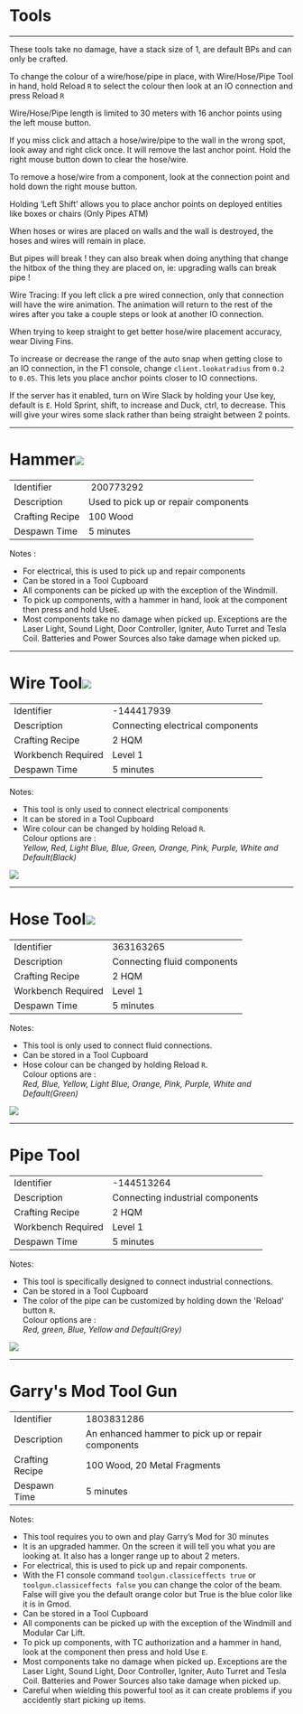 
# Tools

---

These tools take no damage, have a stack size of 1, are default BPs and
can only be crafted.

To change the colour of a wire/hose/pipe in place, with Wire/Hose/Pipe Tool in
hand, hold Reload `R` to select the colour then look at an IO connection
and press Reload `R`

Wire/Hose/Pipe length is limited to 30 meters with 16 anchor points using the left
mouse button.

If you miss click and attach a hose/wire/pipe to the wall in the wrong spot,
look away and right click once. It will remove the last anchor point.
Hold the right mouse button down to clear the hose/wire.

To remove a hose/wire from a component, look at the connection point and
hold down the right mouse button.

Holding ‘Left Shift’ allows you to place anchor points on deployed entities
like boxes or chairs (Only Pipes ATM)

When hoses or wires are placed on walls and the wall is destroyed, the
hoses and wires will remain in place.

<span id="pipe-break">
But pipes will break ! they can also break when doing anything that change
the hitbox of the thing they are placed on, ie: upgrading walls can break pipe !
</span>

Wire Tracing: If you left click a pre wired connection, only that
connection will have the wire animation. The animation will return to
the rest of the wires after you take a couple steps or look at another
IO connection.

When trying to keep straight to get better hose/wire placement accuracy,
wear Diving Fins.

To increase or decrease the range of the auto snap when getting close to
an IO connection, in the F1 console, change `client.lookatradius` from `0.2`
to `0.05`. This lets you place anchor points closer to IO connections.

If the server has it enabled, turn on Wire Slack by holding your Use
key, default is `E`. Hold Sprint, shift, to increase and Duck, ctrl, to
decrease. This will give your wires some slack rather than being
straight between 2 points.

---

# Hammer![](images/image93.png)

| | |  
|-|---|  
Identifier      |  200773292
Description     | Used to pick up or repair components
Crafting Recipe | 100 Wood
Despawn Time    | 5 minutes

Notes :

- For electrical, this is used to pick up and repair components
- Can be stored in a Tool Cupboard
- All components can be picked up with the exception of the Windmill.
- To pick up components, with a hammer in hand, look at the component
  then press and hold Use`E`.
- Most components take no damage when picked up. Exceptions are the
  Laser Light, Sound Light, Door Controller, Igniter, Auto Turret and
  Tesla Coil. Batteries and Power Sources also take damage when picked
  up.

---

# Wire Tool![](images/image72.png)

| | |  
|-|---|  
Identifier         | -144417939
Description        | Connecting electrical components
Crafting Recipe    | 2 HQM
Workbench Required | Level 1
Despawn Time       | 5 minutes

Notes:

- This tool is only used to connect electrical components
- It can be stored in a Tool Cupboard
- Wire colour can be changed by holding Reload `R`.  
	Colour options are :  
  *Yellow, Red, Light Blue, Blue, Green, Orange, Pink, Purple, White and
  Default(Black)*

![](images/image133.jpg)

---

# Hose Tool![](images/image20.png)

| | |  
|-|---|  
Identifier         | 363163265
Description        | Connecting fluid components
Crafting Recipe    | 2 HQM
Workbench Required | Level 1
Despawn Time       | 5 minutes

Notes:

- This tool is only used to connect fluid connections.
- Can be stored in a Tool Cupboard
- Hose colour can be changed by holding Reload `R`.  
	Colour options are :  
  *Red, Blue, Yellow, Light Blue, Orange, Pink, Purple, White and
  Default(Green)*

![](images/image81.jpg)

---

# Pipe Tool

| | |  
|-|---|  
Identifier         | -144513264
Description        | Connecting industrial components
Crafting Recipe    | 2 HQM
Workbench Required | Level 1
Despawn Time       | 5 minutes

Notes: 
- This tool is specifically designed to connect industrial connections.
- Can be stored in a Tool Cupboard
- The color of the pipe can be customized by holding down the 'Reload' button `R`.  
    Colour options are :  
  *Red, green, Blue, Yellow and Default(Grey)*

![](images/pipes_color.jpg)

---

# Garry's Mod Tool Gun

| | |  
|-|---|  
Identifier         | 1803831286
Description        | An enhanced hammer to pick up or repair components
Crafting Recipe    | 100 Wood, 20 Metal Fragments
Despawn Time       | 5 minutes

Notes: 
- This tool requires you to own and play Garry’s Mod for 30 minutes
- It is an upgraded hammer. On the screen it will tell you what you are looking at. It also has a longer range up to about 2 meters.
- For electrical, this is used to pick up and repair components.
- With the F1 console command `toolgun.classiceffects true` or `toolgun.classiceffects false` you can change the color of the beam. False will give you the default orange color but True is the blue color like it is in Gmod.
- Can be stored in a Tool Cupboard
- All components can be picked up with the exception of the Windmill and Modular Car Lift.
- To pick up components, with TC authorization and a hammer in hand, look at the component then press and hold Use `E`.
- Most components take no damage when picked up. Exceptions are the Laser Light, Sound Light, Door Controller,
Igniter, Auto Turret and Tesla Coil. Batteries and Power Sources also take damage when picked up.
- Careful when wielding this powerful tool as it can create problems if you accidently start picking up items.
